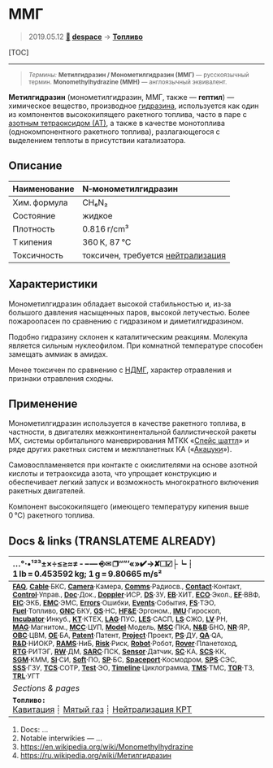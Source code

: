 # ММГ
> 2019.05.12 **[🚀](../index/index.md) [despace](index.md)** → **[Топливо](fuel.md)**

[TOC]

---

> <small>*Термины:* **Метилгидразин / Монометилгидразин (ММГ)** — русскоязычный термин. **Monomethylhydrazine (MMH)** — англоязычный эквивалент.</small>

**Метилгидразин** (монометилгидразин, ММГ, также — **гептил**) — химическое вещество, производное [гидразина](гидразин.md), используется как один из компонентов высококипящего ракетного топлива, часто в паре с [азотным тетраоксидом (АТ)](at_plus.md), а также в качестве монотоплива (однокомпонентного ракетного топлива), разлагающегося с выделением теплоты в присутствии катализатора.



## Описание
|Наименование  |N‑монометилгидразин  |
|:--|:--|
|Хим. формула  |CH₆N₂  |
|Состояние  |жидкое  |
|Плотность  |0.816 г/cm³  |
|T кипения  |360 К, 87 °C  |
|Токсичность  |токсичен, требуется [нейтрализация](нейтрализация_крт.md)  |



## Характеристики
Монометилгидразин обладает высокой стабильностью и, из‑за большого давления насыщенных паров, высокой летучестью. Более пожароопасен по сравнению с гидразином и диметилгидразином.

Подобно гидразину склонен к каталитическим реакциям. Молекула является сильным нуклеофилом. При комнатной температуре способен замещать аммиак в амидах.

Менее токсичен по сравнению с [НДМГ](udmh.md), характер отравления и признаки отравления сходны.



## Применение
Монометилгидразин используется в качестве ракетного топлива, в частности, в двигателях межконтинентальной баллистической ракеты MX, системы орбитального маневрирования МТКК «[Спейс шаттл](shuttle.md)» и ряде других ракетных систем и межпланетных КА («[Акацуки](akatsuki.md)»).

Самовоспламеняется при контакте с окислителями на основе азотной кислоты и тетраоксида азота, что упрощает конструкцию и обеспечивает легкий запуск и возможность многократного включения ракетных двигателей.

Компонент высококипящего (имеющего температуру кипения выше 0 °C) ракетного топлива.



<p style="page-break-after:always"> </p>

## Docs & links (TRANSLATEME ALREADY)
|…°·•¹²³±×÷≤≥≈≠ ‑ −— ⎆✉ ❐“”’«»✔→✘☐☑├┕┆ 1 lb = 0.453592 kg; 1 g = 9.80665 m/s²|
|:--|
|<small>**[FAQ](faq.md)**, **[Cable](cable.md)**·БКС, **[Camera](camera.md)**·Камера, **[Comms](comms.md)**·Радиосв., **[Contact](contact.md)**·Контакт, **[Control](control.md)**·Управ., **[Doc](doc.md)**·Док., **[Doppler](doppler.md)**·ИСР, **[DS](ds.md)**·ЗУ, **[EB](eb.md)**·ХИТ, **[ECO](ecology.md)**·Экол., **[EF](ef.md)**·ВВФ, **[ElC](elc.md)**·ЭКБ, **[EMC](emc.md)**·ЭМС, **[Errors](error.md)**·Ошибки, **[Events](event.md)**·События, **[FS](fs.md)**·ТЭО, **[Fuel](fuel.md)**·Топливо, **[GNC](gnc.md)**·БКУ, **[GS](scs.md)**·НС, **[HF&E](hfe.md)**·Эргоном., **[IMU](imu.md)**·Гироскоп, **[Incubator](incubator.md)**·Инкуб., **[KT](kt.md)**·КТЕХ, **[LAG](lag.md)**·ПУC, **[LES](les.md)**·САСП, **[LS](ls.md)**·СЖО, **[LV](lv.md)**·РН, **[MAG](mag.md)**·Магнитом., **[MCC](mcc.md)**·ЦУП, **[Model](model.md)**·Модель, **[MSC](sc.md)**·ПКА, **[N&B](nnb.md)**·БНО, **[NR](nr.md)**·ЯР, **[OBC](obc.md)**·ЦВМ, **[OE](oe.md)**·БА, **[Patent](патент.md)**·Патент, **[Project](project.md)**·Проект, **[PS](ps.md)**·ДУ, **[QA](quality.md)**·QA, **[R&D](rnd.md)**·НИОКР, **[RAMS](rams.md)**·НиБ, **[Risk](risk.md)**·Риск, **[Robot](robotics.md)**·Робот, **[Rover](rover.md)**·Планетоход, **[RTG](rtg.md)**·РИТЭГ, **[RW](rw.md)**·ДМ, **[SARC](sarc.md)**·ПСК, **[Sensor](sensor.md)**·Датчик, **[SC](sc.md)**·КА, **[SCS](scs.md)**·КК, **[SGM](sgm.md)**·КММ, **[SI](si.md)**·СИ, **[Soft](soft.md)**·ПО, **[SP](sp.md)**·БС, **[Spaceport](spaceport.md)**·Космодром, **[SPS](sps.md)**·СЭС, **[SSS](sss.md)**·ГЗУ, **[TCS](tcs.md)**·СОТР, **[Test](test.md)**·ЭО, **[Timeline](timeline.md)**·Циклограмма, **[TMS](tms.md)**·ТМС, **[TOR](tor.md)**·ТЗ, **[TRL](trl.md)**·УГТ</small>|
|*Sections & pages*|
|**`Топливо:`**<br> [Кавитация](cavitation.md) ┊ [Мятый газ](exhsteam.md) ┊ [Нейтрализация КРТ](нейтрализация_крт.md) |

   1. Docs: …
   1. Notable interwikies — …
   1. <https://en.wikipedia.org/wiki/Monomethylhydrazine>
   1. <https://ru.wikipedia.org/wiki/Метилгидразин>
